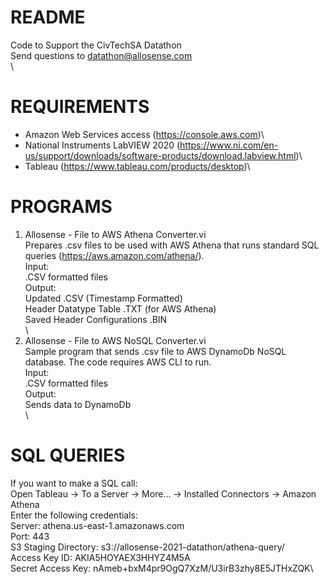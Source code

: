 # README
Code to Support the CivTechSA Datathon\
Send questions to datathon@allosense.com\
\
# REQUIREMENTS
- Amazon Web Services access (https://console.aws.com)\
- National Instruments LabVIEW 2020 (https://www.ni.com/en-us/support/downloads/software-products/download.labview.html)\
- Tableau (https://www.tableau.com/products/desktop)\

# PROGRAMS
1. Allosense - File to AWS Athena Converter.vi\
  Prepares .csv files to be used with AWS Athena that runs standard SQL queries (https://aws.amazon.com/athena/).\
  Input:\
    .CSV formatted files\
  Output:\
    Updated .CSV (Timestamp Formatted)\
    Header Datatype Table .TXT (for AWS Athena)\
    Saved Header Configurations .BIN\
\
2. Allosense - File to AWS NoSQL Converter.vi\
  Sample program that sends .csv file to AWS DynamoDb NoSQL database. The code requires AWS CLI to run.\
  Input:\
    .CSV formatted files\
  Output:\
    Sends data to DynamoDb\
\
# SQL QUERIES
If you want to make a SQL call:\
  Open Tableau -> To a Server -> More... -> Installed Connectors -> Amazon Athena\
Enter the following credentials:\
  Server:               athena.us-east-1.amazonaws.com\
  Port:                 443\
  S3 Staging Directory: s3://allosense-2021-datathon/athena-query/\
  Access Key ID:        AKIA5HOYAEX3HHYZ4M5A\
  Secret Access Key:    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\
